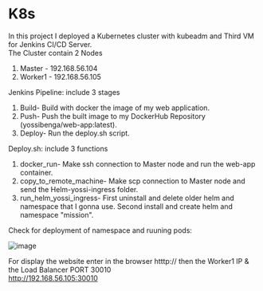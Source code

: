 # K8s
In this project I deployed a Kubernetes cluster with kubeadm and Third VM for Jenkins CI/CD Server.  
The Cluster contain 2 Nodes
  1. Master  - 192.168.56.104
  2. Worker1 - 192.168.56.105

Jenkins Pipeline:
 include 3 stages
  1. Build-   Build with docker the image of my web application.
  2. Push-    Push the built image to my DockerHub Repository (yossibenga/web-app:latest).
  3. Deploy-  Run the deploy.sh script.
  
Deploy.sh:
 include 3 functions
  1. docker_run- Make ssh connection to Master node and run the web-app container.
  2. copy_to_remote_machine- Make scp connection to Master node and send the Helm-yossi-ingress folder.
  3. run_helm_yossi_ingress- First uninstall and delete older helm and namespace that I gonna use.
                             Second install and create helm and namespace "mission".

Check for deployment of namespace and ruuning pods:

![image](https://user-images.githubusercontent.com/82327346/214044974-d19eed9b-b363-444b-917a-5d2c72fb2d40.png)


For display the website enter in the browser htttp:// then the Worker1 IP & the Load Balancer PORT 30010  
http://192.168.56.105:30010
